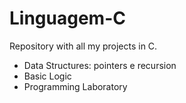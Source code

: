 # Linguagem-C
Repository with all my projects in C.
- Data Structures: pointers e recursion
- Basic Logic
- Programming Laboratory
